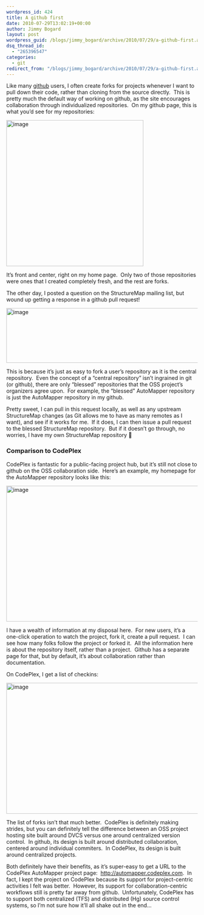 ```yaml
---
wordpress_id: 424
title: A github first
date: 2010-07-29T13:02:19+00:00
author: Jimmy Bogard
layout: post
wordpress_guid: /blogs/jimmy_bogard/archive/2010/07/29/a-github-first.aspx
dsq_thread_id:
  - "265396547"
categories:
  - git
redirect_from: "/blogs/jimmy_bogard/archive/2010/07/29/a-github-first.aspx/"
---
```

Like many [github](https://github.com/) users, I often create forks for projects whenever I want to pull down their code, rather than cloning from the source directly.&#160; This is pretty much the default way of working on github, as the site encourages collaboration through individualized repositories.&#160; On my github page, this is what you’d see for my repositories:

[<img style="border-bottom: 0px;border-left: 0px;border-top: 0px;border-right: 0px" border="0" alt="image" src="http://lostechies.com/jimmybogard/files/2011/03/image_thumb_74F0FC8A.png" width="361" height="384" />](http://lostechies.com/jimmybogard/files/2011/03/image_6EAA25FC.png) 

It’s front and center, right on my home page.&#160; Only two of those repositories were ones that I created completely fresh, and the rest are forks.

The other day, I posted a question on the StructureMap mailing list, but wound up getting a response in a github pull request!

[<img style="border-bottom: 0px;border-left: 0px;border-top: 0px;border-right: 0px" border="0" alt="image" src="http://lostechies.com/jimmybogard/files/2011/03/image_thumb_45BF10F3.png" width="608" height="144" />](http://lostechies.com/jimmybogard/files/2011/03/image_664650A5.png) 

This is because it’s just as easy to fork a user’s repository as it is the central repository.&#160; Even the concept of a “central repository” isn’t ingrained in git (or github), there are only “blessed” repositories that the OSS project’s organizers agree upon.&#160; For example, the “blessed” AutoMapper repository is just the AutoMapper repository in my github.

Pretty sweet, I can pull in this request locally, as well as any upstream StructureMap changes (as Git allows me to have as many remotes as I want), and see if it works for me.&#160; If it does, I can then issue a pull request to the blessed StructureMap repository.&#160; But if it doesn’t go through, no worries, I have my own StructureMap repository 🙂

### </p> 

### Comparison to CodePlex

CodePlex is fantastic for a public-facing project hub, but it’s still not close to github on the OSS collaboration side.&#160; Here’s an example, my homepage for the AutoMapper repository looks like this:

[<img style="border-bottom: 0px;border-left: 0px;border-top: 0px;border-right: 0px" border="0" alt="image" src="http://lostechies.com/jimmybogard/files/2011/03/image_thumb_1D402EDF.png" width="972" height="357" />](http://lostechies.com/jimmybogard/files/2011/03/image_2537D141.png) 

I have a wealth of information at my disposal here.&#160; For new users, it’s a one-click operation to watch the project, fork it, create a pull request.&#160; I can see how many folks follow the project or forked it.&#160; All the information here is about the repository itself, rather than a project.&#160; Github has a separate page for that, but by default, it’s about collaboration rather than documentation.

On CodePlex, I get a list of checkins:

[<img style="border-bottom: 0px;border-left: 0px;border-top: 0px;border-right: 0px" border="0" alt="image" src="http://lostechies.com/jimmybogard/files/2011/03/image_thumb_3014B289.png" width="655" height="344" />](http://lostechies.com/jimmybogard/files/2011/03/image_036BF8B0.png) 

The list of forks isn’t that much better.&#160; CodePlex is definitely making strides, but you can definitely tell the difference between an OSS project hosting site built around DVCS versus one around centralized version control.&#160; In github, its design is built around distributed collaboration, centered around individual commiters.&#160; In CodePlex, its design is built around centralized projects.

Both definitely have their benefits, as it’s super-easy to get a URL to the CodePlex AutoMapper project page:&#160; <http://automapper.codeplex.com>.&#160; In fact, I kept the project on CodePlex because its support for project-centric activities I felt was better.&#160; However, its support for collaboration-centric workflows still is pretty far away from github.&#160; Unfortunately, CodePlex has to support both centralized (TFS) and distributed (Hg) source control systems, so I’m not sure how it’ll all shake out in the end…